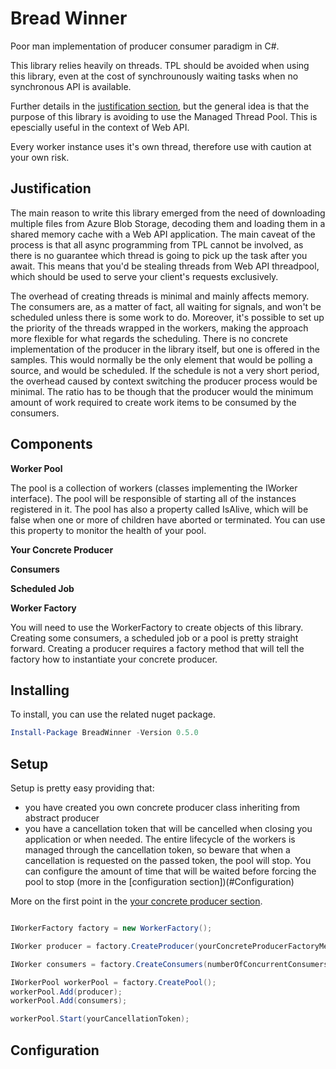 # Bread Winner

Poor man implementation of producer consumer paradigm in C#.

This library relies heavily on threads. TPL should be avoided when using this library, even at the cost of synchrounously waiting tasks when no synchronous API is available. 

Further details in the [justification section](#Justification), but the general idea is that the purpose of this library is avoiding to use the Managed Thread Pool. This is epescially useful in the context of Web API.

Every worker instance uses it's own thread, therefore use with caution at your own risk.

## <a name="Justification"></a> Justification

The main reason to write this library emerged from the need of downloading multiple files from Azure Blob Storage, decoding them and loading them in a shared memory cache with a Web API application. The main caveat of the process is that all async programming from TPL cannot be involved, as there is no guarantee which thread is going to pick up the task after you await. This means that you'd be stealing threads from Web API threadpool, which should be used to serve your client's requests exclusively.

The overhead of creating threads is minimal and mainly affects memory. The consumers are, as a matter of fact, all waiting for signals, and won't be scheduled unless there is some work to do. Moreover, it's possible to set up the priority of the threads wrapped in the workers, making the approach more flexible for what regards the scheduling. There is no concrete implementation of the producer in the library itself, but one is offered in the samples. This would normally be the only element that would be polling a source, and would be scheduled. If the schedule is not a very short period, the overhead caused by context switching the producer process would be minimal. The ratio has to be though that the producer would the minimum amount of work required to create work items to be consumed by the consumers.

## Components

**Worker Pool**

The pool is a collection of workers (classes implementing the IWorker interface). The pool will be responsible of starting all of the instances registered in it. The pool has also a property called IsAlive, which will be false when one or more of children have aborted or terminated. You can use this property to monitor the health of your pool.

**<a name="YourConcreteProducer"></a> Your Concrete Producer**

**Consumers**

**Scheduled Job**

**Worker Factory**

You will need to use the WorkerFactory to create objects of this library. Creating some consumers, a scheduled job or a pool is pretty straight forward. Creating a producer requires a factory method that will tell the factory how to instantiate your concrete producer.

## Installing

To install, you can use the related nuget package.
```powershell
Install-Package BreadWinner -Version 0.5.0
```
## Setup
Setup is pretty easy providing that:
* you have created you own concrete producer class inheriting from abstract producer
* you have a cancellation token that will be cancelled when closing you application or when needed. The entire lifecycle of the workers is managed through the cancellation token, so beware that when a cancellation is requested on the passed token, the pool will stop. You can configure the amount of time that will be waited before forcing the pool to stop (more in the [configuration section])(#Configuration)

More on the first point in the [your concrete producer section](#YourConcreteProducer).

```csharp

IWorkerFactory factory = new WorkerFactory();

IWorker producer = factory.CreateProducer(yourConcreteProducerFactoryMethod)

IWorker consumers = factory.CreateConsumers(numberOfConcurrentConsumers);

IWorkerPool workerPool = factory.CreatePool();
workerPool.Add(producer);
workerPool.Add(consumers);

workerPool.Start(yourCancellationToken);

```

## <a name="Configuration"></a>Configuration

